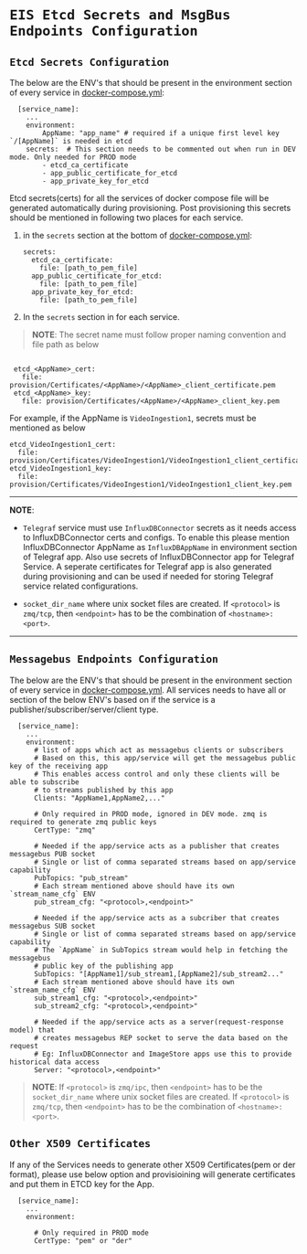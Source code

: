 # `EIS Etcd Secrets and MsgBus Endpoints Configuration`

## `Etcd Secrets Configuration`

The below are the ENV's that should be present in the environment section
of every service in [docker-compose.yml](build/docker-compose.yml):

```
  [service_name]:
    ...
    environment:
        AppName: "app_name" # required if a unique first level key `/[AppName]` is needed in etcd
    secrets:  # This section needs to be commented out when run in DEV mode. Only needed for PROD mode
        - etcd_ca_certificate
        - app_public_certificate_for_etcd
        - app_private_key_for_etcd
```

Etcd secrets(certs) for all the services of docker compose file will be generated automatically during provisioning.
Post provisioning this secrets should be mentioned in following two places for each service.

1) in the `secrets` section at the bottom of [docker-compose.yml](build/docker-compose.yml):
    ```
    secrets:
      etcd_ca_certificate:
        file: [path_to_pem_file]
      app_public_certificate_for_etcd:
        file: [path_to_pem_file]
      app_private_key_for_etcd:
        file: [path_to_pem_file]
    ```
2) In the `secrets` section in for each service.

> **NOTE**: The secret name must follow proper naming convention and file path as below
   ```

    etcd_<AppName>_cert:
      file: provision/Certificates/<AppName>/<AppName>_client_certificate.pem
    etcd_<AppName>_key:
      file: provision/Certificates/<AppName>/<AppName>_client_key.pem
   
   ```
  For example, if the AppName is `VideoIngestion1`, secrets must be mentioned as below

  ```
  etcd_VideoIngestion1_cert:
    file: provision/Certificates/VideoIngestion1/VideoIngestion1_client_certificate.pem
  etcd_VideoIngestion1_key:
    file: provision/Certificates/VideoIngestion1/VideoIngestion1_client_key.pem

  ```

  ---
  **NOTE**:
  * `Telegraf` service must use `InfluxDBConnector` secrets as it needs access to InfluxDBConnector certs and configs. To enable this please mention InfluxDBConnector AppName as `InfluxDBAppName` in environment section of Telegraf app. Also use secrets of InfluxDBConnector app for Telegraf Service. A seperate certificates for Telegraf app is also generated during provisioning and can be used if needed for storing Telegraf service related configurations.

  * `socket_dir_name` where unix socket files are created. If `<protocol>` is
    `zmq/tcp`, then `<endpoint>` has to be the combination of `<hostname>:<port>`.
  
  ---



## `Messagebus Endpoints Configuration`

The below are the ENV's that should be present in the environment section
of every service in [docker-compose.yml](build/docker-compose.yml). All services needs
to have all or section of the below ENV's based on if the service is a
publisher/subscriber/server/client type.

```
  [service_name]:
    ...
    environment:
      # list of apps which act as messagebus clients or subscribers
      # Based on this, this app/service will get the messagebus public key of the receiving app
      # This enables access control and only these clients will be able to subscribe
      # to streams published by this app
      Clients: "AppName1,AppName2,..."
      
      # Only required in PROD mode, ignored in DEV mode. zmq is required to generate zmq public keys
      CertType: "zmq"
      
      # Needed if the app/service acts as a publisher that creates messagebus PUB socket
      # Single or list of comma separated streams based on app/service capability
      PubTopics: "pub_stream"
      # Each stream mentioned above should have its own `stream_name_cfg` ENV
      pub_stream_cfg: "<protocol>,<endpoint>"

      # Needed if the app/service acts as a subcriber that creates messagebus SUB socket
      # Single or list of comma separated streams based on app/service capability
      # The `AppName` in SubTopics stream would help in fetching the messagebus
      # public key of the publishing app
      SubTopics: "[AppName1]/sub_stream1,[AppName2]/sub_stream2..."
      # Each stream mentioned above should have its own `stream_name_cfg` ENV
      sub_stream1_cfg: "<protocol>,<endpoint>"
      sub_stream2_cfg: "<protocol>,<endpoint>"

      # Needed if the app/service acts as a server(request-response model) that
      # creates messagebus REP socket to serve the data based on the request
      # Eg: InfluxDBConnector and ImageStore apps use this to provide historical data access
      Server: "<protocol>,<endpoint>"
```

> **NOTE**: If `<protocol>` is `zmq/ipc`, then `<endpoint>` has to be the
> `socket_dir_name` where unix socket files are created. If `<protocol>` is
> `zmq/tcp`, then `<endpoint>` has to be the combination of `<hostname>:<port>`.


## `Other X509 Certificates`
If any of the Services needs to generate other X509 Certificates(pem or der format), please use below option and provisioining will generate certificates and put them in ETCD key for the App.

```
  [service_name]:
    ...
    environment:
      
      # Only required in PROD mode
      CertType: "pem" or "der"
  
  ```

